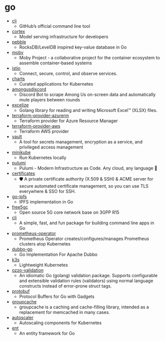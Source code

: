 # go
- [cli](https://github.com/cli/cli)
  - GitHub’s official command line tool
- [cortex](https://github.com/cortexlabs/cortex)
  - Model serving infrastructure for developers
- [pebble](https://github.com/cockroachdb/pebble)
  - RocksDB/LevelDB inspired key-value database in Go
- [moby](https://github.com/moby/moby)
  - Moby Project - a collaborative project for the container ecosystem to assemble container-based systems
- [istio](https://github.com/istio/istio)
  - Connect, secure, control, and observe services.
- [charts](https://github.com/helm/charts)
  - Curated applications for Kubernetes
- [amongusdiscord](https://github.com/denverquane/amongusdiscord)
  - Discord Bot to scrape Among Us on-screen data and automatically mute players between rounds
- [excelize](https://github.com/360EntSecGroup-Skylar/excelize)
  - Golang library for reading and writing Microsoft Excel™ (XLSX) files.
- [terraform-provider-azurerm](https://github.com/terraform-providers/terraform-provider-azurerm)
  - Terraform provider for Azure Resource Manager
- [terraform-provider-aws](https://github.com/terraform-providers/terraform-provider-aws)
  - Terraform AWS provider
- [vault](https://github.com/hashicorp/vault)
  - A tool for secrets management, encryption as a service, and privileged access management
- [minikube](https://github.com/kubernetes/minikube)
  - Run Kubernetes locally
- [pulumi](https://github.com/pulumi/pulumi)
  - Pulumi - Modern Infrastructure as Code. Any cloud, any language 🚀
- [certificates](https://github.com/smallstep/certificates)
  - 🛡️ A private certificate authority (X.509 & SSH) & ACME server for secure automated certificate management, so you can use TLS everywhere & SSO for SSH.
- [go-ipfs](https://github.com/ipfs/go-ipfs)
  - IPFS implementation in Go
- [free5gc](https://github.com/free5gc/free5gc)
  - Open source 5G core network base on 3GPP R15
- [cli](https://github.com/urfave/cli)
  - A simple, fast, and fun package for building command line apps in Go
- [prometheus-operator](https://github.com/prometheus-operator/prometheus-operator)
  - Prometheus Operator creates/configures/manages Prometheus clusters atop Kubernetes
- [dubbo-go](https://github.com/apache/dubbo-go)
  - Go Implementation For Apache Dubbo
- [k3s](https://github.com/rancher/k3s)
  - Lightweight Kubernetes
- [ozzo-validation](https://github.com/go-ozzo/ozzo-validation)
  - An idiomatic Go (golang) validation package. Supports configurable and extensible validation rules (validators) using normal language constructs instead of error-prone struct tags.
- [protobuf](https://github.com/gogo/protobuf)
  - Protocol Buffers for Go with Gadgets
- [groupcache](https://github.com/golang/groupcache)
  - groupcache is a caching and cache-filling library, intended as a replacement for memcached in many cases.
- [autoscaler](https://github.com/kubernetes/autoscaler)
  - Autoscaling components for Kubernetes
- [ent](https://github.com/facebook/ent)
  - An entity framework for Go
